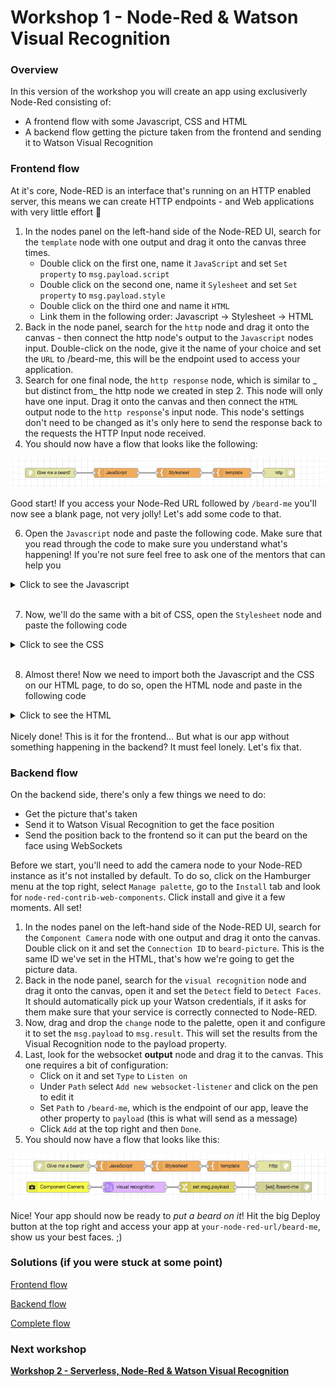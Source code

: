 # Workshop 1 - Node-Red & Watson Visual Recognition

### Overview 

In this version of the workshop you will create an app using exclusiverly Node-Red consisting of: 
* A frontend flow with some Javascript, CSS and HTML
* A backend flow getting the picture taken from the frontend and sending it to Watson Visual Recognition

### Frontend flow

At it's core, Node-RED is an interface that's running on an HTTP enabled server, this means we can create HTTP endpoints - and Web applications with very little effort 🎉

1. In the nodes panel on the left-hand side of the Node-RED UI, search for the `template` node with one output and drag it onto the canvas three times.
    * Double click on the first one, name it `JavaScript` and set `Set property` to `msg.payload.script`
    * Double click on the second one, name it `Sylesheet` and set `Set property` to `msg.payload.style`
    * Double click on the third one and name it `HTML`
    * Link them in the following order: Javascript -> Stylesheet -> HTML
2. Back in the node panel, search for the `http` node and drag it onto the canvas - then connect the http node's output to the `Javascript` nodes input. Double-click on the node, give it the name of your choice and set the `URL` to /beard-me, this will be the endpoint used to access your application.
3. Search for one final node, the `http response` node, which is similar to _ but distinct from_ the http node we created in step 2. This node will only have one input. Drag it onto the canvas and then connect the `HTML` output node to the `http response`'s input node. This node's settings don't need to be changed as it's only here to send the response back to the requests the HTTP Input node received.
4. You should now have a flow that looks like the following:

![Frontend FLow](workshop1-flow_frontend.png "Frontend Flow")

Good start! If you access your Node-Red URL followed by `/beard-me` you'll now see a blank page, not very jolly! Let's add some code to that. 

6. Open the `Javascript` node and paste the following code. Make sure that you read through the code to make sure you understand what's happening! If you're not sure feel free to ask one of the mentors that can help you
<details>
<summary>Click to see the Javascript</summary>
<p>
   
```javascript
(function () {

    'use strict';
    // Select the camera element in the DOM
    const camera = document.querySelector('node-red-camera');

    // Event that listens to an event when a picture is taken
    camera.addEventListener('imageavailable', function (data) {
        let img = '<img src="' + data.detail + '" alt="Image before the beard"/>'
        document.body.querySelector('#pic-before').innerHTML = img;
    });

    // Create a new WebSocket connection, we will use this to get the results back from Watson Visual Recogntion
    const WS = new WebSocket('wss://' + window.location.host + '/beard-me');
    WS.onopen = function (e) {
        console.log('WS OPEN:', e);
    };

    // Triggered when we receive a message through the WebSocket
    WS.onmessage = function (e) {
        // If the message contains data
        if (e.data) {
            const face_info = JSON.parse(e.data);
            face_info.images[0].faces.forEach(function (element) {
                // For each face, we store the position values
                var top = element.face_location.top;
                var left = element.face_location.left;
                var width = element.face_location.width;
                var height = element.face_location.height;
                // We create a HTML element containing a beard image
                var beard_elem = '<div class="beard" style="top: '+ (0.50 * height + (top+10)) +'px; left: '+ (left+10) +'px; width: '+ (width - 20) +'px; height: '+ height +'px;"></div>';
                // We add that element to the picture taken
                document.body.querySelector('#pic-before').innerHTML += beard_elem;
            });
        }
    };

    WS.onclose = function (e) {
        console.log('WS CLOSE:', e);
    };

    WS.onerror = function (e) {
        console.log('WS ERROR:', e);
    };

}());
```

</p>
</details>  

<br/>

7. Now, we'll do the same with a bit of CSS, open the `Stylesheet` node and paste the following code
<details>
<summary>Click to see the CSS</summary>
<p>

```css
/* This is to fix the size of the picture on the page and avoid the beard to be misplaced based on the window size */
#pic-before {
    width: 640px !important;
    height: 480px !important;
    position: relative;
    overflow: hidden;
    flex: 0 0 640px;
}

/* Properties of the beard, you can change the beard image here if you want */
.beard {
  position: absolute;
  display: block;
  /*background-image: url(https://svgshare.com/i/9j4.svg);*/
  background-image: url(https://vignette.wikia.nocookie.net/clubpenguin/images/3/34/FuzzyWhiteBeard.png);
  background-size: 100% 100%;
  background-repeat: no-repeat;
}
.beard img {
  position: absolute;
  display: block;
  width: 100%;
  height: 100%;
  top: 0;
  left: 0;
}
```

</p>
</details>  

<br/>

8. Almost there! Now we need to import both the Javascript and the CSS on our HTML page, to do so, open the HTML node and paste in the following code
<details>
<summary>Click to see the HTML</summary>
<p>

```html
<!DOCTYPE html>
<html>

<head>
  <meta charset="utf-8">
  <meta name="viewport" content="width=device-width, initial-scale=1">
  <!-- Title of our page -->
  <title>Santa-as-a-Service</title>
  <!-- We import an external framework for style -->
  <link rel="stylesheet" href="https://cdnjs.cloudflare.com/ajax/libs/bulma/0.7.2/css/bulma.min.css">
  <script defer src="https://use.fontawesome.com/releases/v5.3.1/js/all.js"></script>
  <!-- We also import our custom CSS from the previous node using the curly brackets annotation -->
  <style type="text/css">{{{payload.style}}}</style>
  <!-- Import of the webcomponents to insure compatibility accross most browsers -->
  <script src="https://unpkg.com/@webcomponents/custom-elements"></script>
  <script src="https://unpkg.com/@webcomponents/shadydom"></script>
  <script src="/web-components/camera"></script>
</head>

<body>
  <section class="section">
    <div class="container">
      <h1 class="title">
        Santa-as-a-Service
      </h1>
      <p class="subtitle">
        Take a picture of yourself and wait for the magic to happen!
      </p>
    </div>
  </section>
  <section class="section">
    <div class="columns">
      <div id="upload" style="width:50%">
       <!-- Our camera web component --> 
        <node-red-camera data-nr-name="beard-picture" data-nr-type="still"></node-red-camera>
      </div>
      <div id="pic-before">
        Before
      </div>
    </div>
  </section>

  <!-- Import of our custom Javascript -->
  <script>
    {{{payload.script}}}
  </script>
</body>

</html>
```

</p>
</details>  

<br/>
Nicely done! This is it for the frontend... But what is our app without something happening in the backend? It must feel lonely. Let's fix that.

### Backend flow

On the backend side, there's only a few things we need to do:
* Get the picture that's taken
* Send it to Watson Visual Recognition to get the face position
* Send the position back to the frontend so it can put the beard on the face using WebSockets

Before we start, you'll need to add the camera node to your Node-RED instance as it's not installed by default. To do so, click on the Hamburger menu at the top right, select `Manage palette`, go to the `Install` tab and look for `node-red-contrib-web-components`. Click install and give it a few moments. All set! 

1. In the nodes panel on the left-hand side of the Node-RED UI, search for the `Component Camera` node with one output and drag it onto the canvas. Double click on it and set the `Connection ID` to `beard-picture`. This is the same ID we've set in the HTML, that's how we're going to get the picture data.
2. Back in the node panel, search for the `visual recognition` node and drag it onto the canvas, open it and set the `Detect` field to `Detect Faces`. It should automatically pick up your Watson credentials, if it asks for them make sure that your service is correctly connected to Node-RED.
3. Now, drag and drop the `change` node to the palette, open it and configure it to set the `msg.payload` to `msg.result`. This will set the results from the Visual Recognition node to the payload property.
4. Last, look for the websocket **output** node and drag it to the canvas. This one requires a bit of configuration:
    * Click on it and set `Type` to `Listen on`
    * Under `Path` select `Add new websocket-listener` and click on the pen to edit it
    * Set `Path` to `/beard-me`, which is the endpoint of our app, leave the other property to `payload` (this is what will send as a message)
    * Click `Add` at the top right and then `Done`.
5. You should now have a flow that looks like this:

![Backend FLow](workshop1-flow_backend.png.png "Backend Flow")

Nice! Your app should now be ready to *put a beard on it*! Hit the big Deploy button at the top right and access your app at `your-node-red-url/beard-me`, show us your best faces. ;)  

### Solutions (if you were stuck at some point)

[Frontend flow](flows/flow_frontend.json)

[Backend flow](flows/flow_backend.json)

[Complete flow](flows/flow_all.json)

### Next workshop

[**Workshop 2 - Serverless, Node-Red & Watson Visual Recognition**](workshop%202/README.md)
